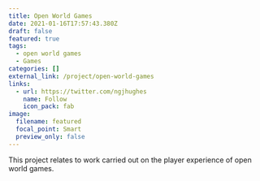 ```yaml
---
title: Open World Games
date: 2021-01-16T17:57:43.380Z
draft: false
featured: true
tags:
  - open world games
  - Games
categories: []
external_link: /project/open-world-games
links:
  - url: https://twitter.com/ngjhughes
    name: Follow
    icon_pack: fab
image:
  filename: featured
  focal_point: Smart
  preview_only: false
---
```

This project relates to work carried out on the player experience of open world games.